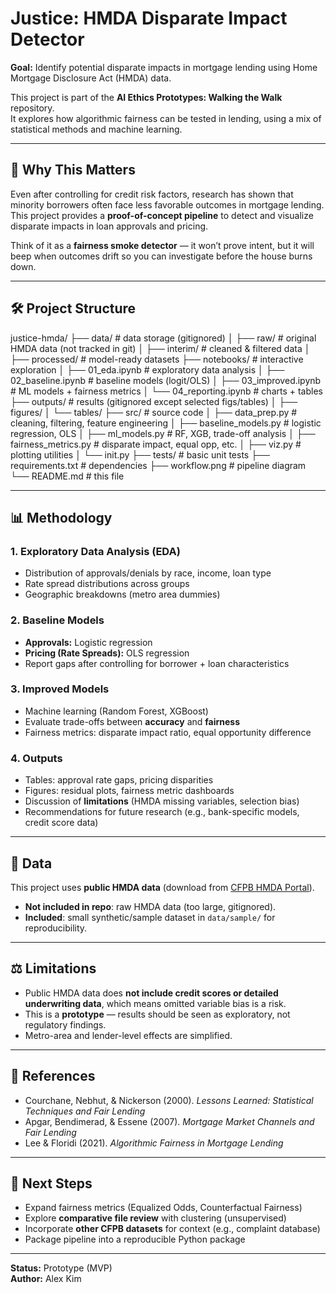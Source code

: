 # Justice: HMDA Disparate Impact Detector

**Goal:** Identify potential disparate impacts in mortgage lending using Home Mortgage Disclosure Act (HMDA) data.

This project is part of the **AI Ethics Prototypes: Walking the Walk** repository.  
It explores how algorithmic fairness can be tested in lending, using a mix of statistical methods and machine learning.

---

## 📌 Why This Matters
Even after controlling for credit risk factors, research has shown that minority borrowers often face less favorable outcomes in mortgage lending.  
This project provides a **proof-of-concept pipeline** to detect and visualize disparate impacts in loan approvals and pricing.

Think of it as a **fairness smoke detector** — it won’t prove intent, but it will beep when outcomes drift so you can investigate before the house burns down.

---

## 🛠 Project Structure
justice-hmda/
├── data/                # data storage (gitignored)
│   ├── raw/             # original HMDA data (not tracked in git)
│   ├── interim/         # cleaned & filtered data
│   ├── processed/       # model-ready datasets
├── notebooks/           # interactive exploration
│   ├── 01_eda.ipynb     # exploratory data analysis
│   ├── 02_baseline.ipynb # baseline models (logit/OLS)
│   ├── 03_improved.ipynb # ML models + fairness metrics
│   └── 04_reporting.ipynb # charts + tables
├── outputs/             # results (gitignored except selected figs/tables)
│   ├── figures/
│   └── tables/
├── src/                 # source code
│   ├── data_prep.py     # cleaning, filtering, feature engineering
│   ├── baseline_models.py # logistic regression, OLS
│   ├── ml_models.py     # RF, XGB, trade-off analysis
│   ├── fairness_metrics.py # disparate impact, equal opp, etc.
│   ├── viz.py           # plotting utilities
│   └── init.py
├── tests/               # basic unit tests
├── requirements.txt     # dependencies
├── workflow.png         # pipeline diagram
└── README.md            # this file

---

## 📊 Methodology

### 1. Exploratory Data Analysis (EDA)
- Distribution of approvals/denials by race, income, loan type  
- Rate spread distributions across groups  
- Geographic breakdowns (metro area dummies)

### 2. Baseline Models
- **Approvals:** Logistic regression  
- **Pricing (Rate Spreads):** OLS regression  
- Report gaps after controlling for borrower + loan characteristics

### 3. Improved Models
- Machine learning (Random Forest, XGBoost)  
- Evaluate trade-offs between **accuracy** and **fairness**  
- Fairness metrics: disparate impact ratio, equal opportunity difference  

### 4. Outputs
- Tables: approval rate gaps, pricing disparities  
- Figures: residual plots, fairness metric dashboards  
- Discussion of **limitations** (HMDA missing variables, selection bias)  
- Recommendations for future research (e.g., bank-specific models, credit score data)

---

## 📂 Data

This project uses **public HMDA data** (download from [CFPB HMDA Portal](https://ffiec.cfpb.gov/data-publication/)).  

- **Not included in repo**: raw HMDA data (too large, gitignored).  
- **Included**: small synthetic/sample dataset in `data/sample/` for reproducibility.  

---

## ⚖️ Limitations

- Public HMDA data does **not include credit scores or detailed underwriting data**, which means omitted variable bias is a risk.  
- This is a **prototype** — results should be seen as exploratory, not regulatory findings.  
- Metro-area and lender-level effects are simplified.  

---

## 📌 References
- Courchane, Nebhut, & Nickerson (2000). *Lessons Learned: Statistical Techniques and Fair Lending*  
- Apgar, Bendimerad, & Essene (2007). *Mortgage Market Channels and Fair Lending*  
- Lee & Floridi (2021). *Algorithmic Fairness in Mortgage Lending*  

---

## 🚀 Next Steps
- Expand fairness metrics (Equalized Odds, Counterfactual Fairness)  
- Explore **comparative file review** with clustering (unsupervised)  
- Incorporate **other CFPB datasets** for context (e.g., complaint database)  
- Package pipeline into a reproducible Python package  

---

**Status:** Prototype (MVP)  
**Author:** Alex Kim  
